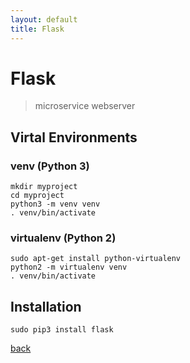 ```yaml
---
layout: default
title: Flask 
---
```


# Flask

> microservice webserver

## Virtal Environments

### venv (Python 3)
```
mkdir myproject
cd myproject
python3 -m venv venv
. venv/bin/activate
```

### virtualenv (Python 2)

```
sudo apt-get install python-virtualenv
python2 -m virtualenv venv
. venv/bin/activate
```

## Installation

```
sudo pip3 install flask
```

[back](../)
